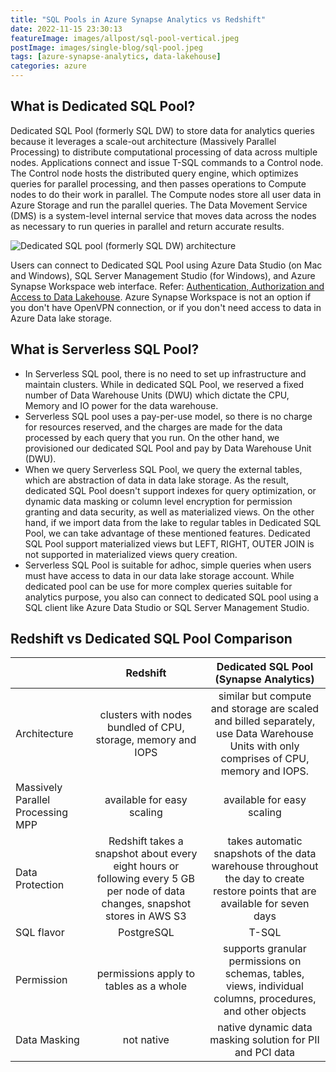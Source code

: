 ```yaml
---
title: "SQL Pools in Azure Synapse Analytics vs Redshift"
date: 2022-11-15 23:30:13
featureImage: images/allpost/sql-pool-vertical.jpeg
postImage: images/single-blog/sql-pool.jpeg
tags: [azure-synapse-analytics, data-lakehouse]
categories: azure
---
```


## What is Dedicated SQL Pool?

 Dedicated SQL Pool (formerly SQL DW) to store data for analytics queries because it leverages a scale-out architecture (Massively Parallel Processing) to distribute computational processing of data across multiple nodes. Applications connect and issue T-SQL commands to a Control node. The Control node hosts the distributed query engine, which optimizes queries for parallel processing, and then passes operations to Compute nodes to do their work in parallel. The Compute nodes store all user data in Azure Storage and run the parallel queries. The Data Movement Service (DMS) is a system-level internal service that moves data across the nodes as necessary to run queries in parallel and return accurate results. 

![Dedicated SQL pool (formerly SQL DW) architecture](https://docs.microsoft.com/en-us/azure/synapse-analytics/sql-data-warehouse/media/massively-parallel-processing-mpp-architecture/massively-parallel-processing-mpp-architecture.png)


Users can connect to Dedicated SQL Pool using Azure Data Studio (on Mac and Windows), SQL Server Management Studio (for Windows), and Azure Synapse Workspace web interface. Refer: [Authentication, Authorization and Access to Data Lakehouse](/Data-Lakehouse/Authentication,-Authorization-and-Access-to-Data-Lakehouse). Azure Synapse Workspace is not an option if you don't have OpenVPN connection, or if you don't need access to data in Azure Data lake storage. 

## What is Serverless SQL Pool?
* In Serverless SQL pool, there is no need to set up infrastructure and maintain clusters. While in dedicated SQL Pool, we reserved a fixed number of Data Warehouse Units (DWU) which dictate the CPU, Memory and IO power for the data warehouse.
* Serverless SQL pool uses a pay-per-use model, so there is no charge for resources reserved, and the charges are made for the data processed by each query that you run. On the other hand, we provisioned our dedicated SQL Pool and pay by Data Warehouse Unit (DWU). 
* When we query Serverless SQL Pool, we query the external tables, which are abstraction of data in data lake storage. As the result, dedicated SQL Pool doesn't support indexes for query optimization, or dynamic data masking or column level encryption for permission granting and data security, as well as materialized views. On the other hand, if we import data from the lake to regular tables in Dedicated SQL Pool, we can take advantage of these mentioned features. Dedicated SQL Pool support materialized views but LEFT, RIGHT, OUTER JOIN is not supported in materialized views query creation.
* Serverless SQL Pool is suitable for adhoc, simple queries when users must have access to data in our data lake storage account. While dedicated pool can be use for more complex queries suitable for analytics purpose, you also can connect to dedicated SQL pool using a SQL client like Azure Data Studio or SQL Server Management Studio. 


## Redshift vs Dedicated SQL Pool Comparison

|  |Redshift  | Dedicated SQL Pool (Synapse Analytics) |
|:--|:--:|:--:|
|Architecture | clusters with nodes bundled of CPU, storage, memory and IOPS | similar but compute and storage are scaled and billed separately, use Data Warehouse Units with only comprises of CPU, memory and IOPS.|
|Massively Parallel Processing MPP  | available for easy scaling| available for easy scaling  |
| Data Protection | Redshift takes a snapshot about every eight hours or following every 5 GB per node of data changes, snapshot stores in AWS S3 | takes automatic snapshots of the data warehouse throughout the day to create restore points that are available for seven days |
| SQL flavor | PostgreSQL  | T-SQL |
| Permission |permissions apply to tables as a whole  | supports granular permissions on schemas, tables, views, individual columns, procedures, and other objects|
| Data Masking | not native | native dynamic data masking solution for PII and PCI data |
